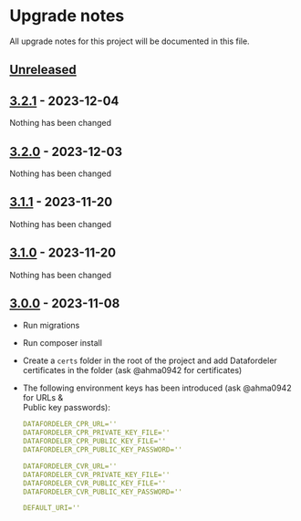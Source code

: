 <!-- markdownlint-disable MD024 -->

# Upgrade notes

All upgrade notes for this project will be documented in this file.

## [Unreleased]

## [3.2.1] - 2023-12-04

Nothing has been changed

## [3.2.0] - 2023-12-03

Nothing has been changed

## [3.1.1] - 2023-11-20

Nothing has been changed

## [3.1.0] - 2023-11-20

Nothing has been changed

## [3.0.0] - 2023-11-08

- Run migrations
- Run composer install
- Create a `certs` folder in the root of the project and add Datafordeler\
  certificates in the folder (ask @ahma0942 for certificates)
- The following environment keys has been introduced (ask @ahma0942 for URLs &\
  Public key passwords):

  ```yaml
  DATAFORDELER_CPR_URL=''
  DATAFORDELER_CPR_PRIVATE_KEY_FILE=''
  DATAFORDELER_CPR_PUBLIC_KEY_FILE=''
  DATAFORDELER_CPR_PUBLIC_KEY_PASSWORD=''

  DATAFORDELER_CVR_URL=''
  DATAFORDELER_CVR_PRIVATE_KEY_FILE=''
  DATAFORDELER_CVR_PUBLIC_KEY_FILE=''
  DATAFORDELER_CVR_PUBLIC_KEY_PASSWORD=''

  DEFAULT_URI=''
  ```

[Unreleased]: https://github.com/itk-dev/kontrolgruppen/compare/3.2.1...HEAD
[3.2.1]: https://github.com/itk-dev/kontrolgruppen/compare/3.2.0...3.2.1
[3.2.0]: https://github.com/itk-dev/kontrolgruppen/compare/3.1.1...3.2.0
[3.1.1]: https://github.com/itk-dev/kontrolgruppen/compare/3.1.0...3.1.1
[3.1.0]: https://github.com/itk-dev/kontrolgruppen/compare/3.0.0...3.1.0
[3.0.0]: https://github.com/itk-dev/kontrolgruppen/compare/2.0.3...3.0.0
